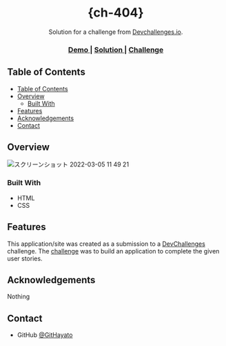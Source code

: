 <!-- Please update value in the {}  -->

<h1 align="center">{ch-404}</h1>

<div align="center">
   Solution for a challenge from  <a href="http://devchallenges.io" target="_blank">Devchallenges.io</a>.
</div>

<div align="center">
  <h3>
    <a href="https://ch-404.vercel.app">
      Demo
    </a>
    <span> | </span>
    <a href="https://devchallenges.io/solutions/LNKAKpw86Kcs5zoEQfY8">
      Solution
    </a>
    <span> | </span>
    <a href="https://devchallenges.io/challenges/wBunSb7FPrIepJZAg0sY">
      Challenge
    </a>
  </h3>
</div>

<!-- TABLE OF CONTENTS -->

## Table of Contents

- [Table of Contents](#table-of-contents)
- [Overview](#overview)
  - [Built With](#built-with)
- [Features](#features)
- [Acknowledgements](#acknowledgements)
- [Contact](#contact)

<!-- OVERVIEW -->

## Overview

![スクリーンショット 2022-03-05 11 49 21](https://user-images.githubusercontent.com/74091672/156864963-d6ba7281-639e-4384-b3df-5347037cf55e.png)


### Built With

<!-- This section should list any major frameworks that you built your project using. Here are a few examples.-->

- HTML
- CSS

## Features

<!-- List the features of your application or follow the template. Don't share the figma file here :) -->

This application/site was created as a submission to a [DevChallenges](https://devchallenges.io/challenges) challenge. The [challenge](https://devchallenges.io/challenges/wBunSb7FPrIepJZAg0sY) was to build an application to complete the given user stories.


## Acknowledgements

<!-- This section should list any articles or add-ons/plugins that helps you to complete the project. This is optional but it will help you in the future. For exmpale -->
Nothing
## Contact
- GitHub [@GitHayato](https://github.com/GitHayato)
